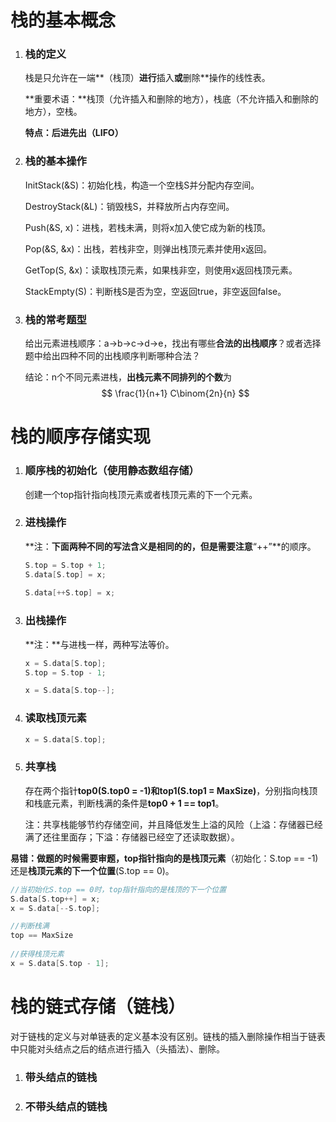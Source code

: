 # 栈的基本概念

1. ### 栈的定义

   栈是只允许在一端**（栈顶）**进行**插入**或**删除**操作的线性表。

   

   **重要术语：**栈顶（允许插入和删除的地方），栈底（不允许插入和删除的地方），空栈。

   **特点：**后进先出**（LIFO）**

   

2. ### **栈的基本操作**

   InitStack(&S)：初始化栈，构造一个空栈S并分配内存空间。

   DestroyStack(&L)：销毁栈S，并释放所占内存空间。

   Push(&S, x)：进栈，若栈未满，则将x加入使它成为新的栈顶。

   Pop(&S, &x)：出栈，若栈非空，则弹出栈顶元素并使用x返回。

   GetTop(S, &x)：读取栈顶元素，如果栈非空，则使用x返回栈顶元素。

   StackEmpty(S)：判断栈S是否为空，空返回true，非空返回false。

   

   

3. ### 栈的常考题型

   给出元素进栈顺序：a->b->c->d->e，找出有哪些**合法的出栈顺序**？或者选择题中给出四种不同的出栈顺序判断哪种合法？

   

   结论：n个不同元素进栈，**出栈元素不同排列的个数**为
   $$
   \frac{1}{n+1} C\binom{2n}{n}
   $$
   

# 栈的顺序存储实现

1. ### 顺序栈的初始化（使用静态数组存储）

   创建一个top指针指向栈顶元素或者栈顶元素的下一个元素。

   

2. ### 进栈操作

   **注：**下面两种不同的写法含义是相同的的，但是需要注意**“++”**的顺序。

   ```c++
   S.top = S.top + 1;
   S.data[S.top] = x;
       
   S.data[++S.top] = x;
   ```

   

3. ### 出栈操作

   **注：**与进栈一样，两种写法等价。

   ```c++
   x = S.data[S.top];
   S.top = S.top - 1;
   
   x = S.data[S.top--];
   ```

   

4. ### 读取栈顶元素

   ```c++
   x = S.data[S.top];
   ```

   

5. ### 共享栈

   存在两个指针**top0(S.top0 = -1)**和**top1(S.top1 = MaxSize)**，分别指向栈顶和栈底元素，判断栈满的条件是**top0 + 1 == top1**。

   
   
   注：共享栈能够节约存储空间，并且降低发生上溢的风险（上溢：存储器已经满了还往里面存；下溢：存储器已经空了还读取数据）。
   
   

**易错：**做题的时候需要审题，top指针指向的是**栈顶元素**（初始化：S.top == -1)还是**栈顶元素的下一个位置**(S.top == 0)。

```c++
//当初始化S.top == 0时，top指针指向的是栈顶的下一个位置
S.data[S.top++] = x;
x = S.data[--S.top];

//判断栈满
top == MaxSize
    
//获得栈顶元素
x = S.data[S.top - 1];
```



# 栈的链式存储（链栈）

​		对于链栈的定义与对单链表的定义基本没有区别。链栈的插入删除操作相当于链表中只能对头结点之后的结点进行插入（头插法）、删除。



1. ### 带头结点的链栈

2. ### 不带头结点的链栈